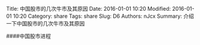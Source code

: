 Title: 中国股市的几次牛市及其原因
Date: 2016-01-01 10:20
Modified: 2016-01-01 10:20
Category: share
Tags: share
Slug: D6
Authors: nJcx
Summary: 介绍一下中国股市的几次牛市及其原因


####中国股市进程

